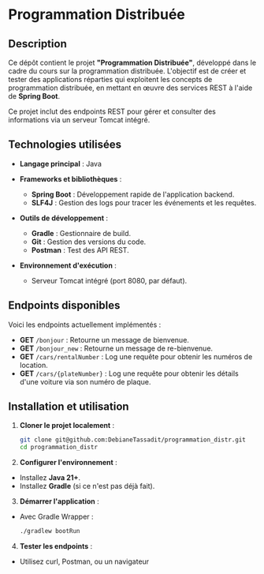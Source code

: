 # Programmation Distribuée

## Description
Ce dépôt contient le projet **"Programmation Distribuée"**, développé dans le cadre du cours sur la programmation distribuée. L'objectif est de créer et tester des applications réparties qui exploitent les concepts de programmation distribuée, en mettant en œuvre des services REST à l'aide de **Spring Boot**.

Ce projet inclut des endpoints REST pour gérer et consulter des informations via un serveur Tomcat intégré.

## Technologies utilisées
- **Langage principal** : Java
- **Frameworks et bibliothèques** :
  - **Spring Boot** : Développement rapide de l'application backend.
  - **SLF4J** : Gestion des logs pour tracer les événements et les requêtes.

- **Outils de développement** :
  - **Gradle** : Gestionnaire de build.
  - **Git** : Gestion des versions du code.
  - **Postman** : Test des API REST.
- **Environnement d'exécution** :
  - Serveur Tomcat intégré (port 8080, par défaut).

## Endpoints disponibles
Voici les endpoints actuellement implémentés :
- **GET** `/bonjour` : Retourne un message de bienvenue.
- **GET** `/bonjour_new` : Retourne un message de re-bienvenue.
- **GET** `/cars/rentalNumber` : Log une requête pour obtenir les numéros de location.
- **GET** `/cars/{plateNumber}` : Log une requête pour obtenir les détails d'une voiture via son numéro de plaque.

## Installation et utilisation
1. **Cloner le projet localement** :
   ```bash
   git clone git@github.com:DebianeTassadit/programmation_distr.git
   cd programmation_distr
2. **Configurer l'environnement** :

- Installez **Java 21+**.
- Installez **Gradle** (si ce n'est pas déjà fait).

3. **Démarrer l'application** :

- Avec Gradle Wrapper :
  ```bash
  ./gradlew bootRun

4. **Tester les endpoints** :
- Utilisez curl, Postman, ou un navigateur

